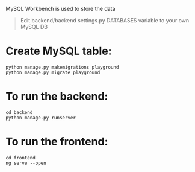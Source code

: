 MySQL Workbench is used to store the data
>Edit backend/backend settings.py DATABASES variable to your own MySQL DB

# Create MySQL table: 
```
python manage.py makemigrations playground
python manage.py migrate playground
```

# To run the backend:
```
cd backend
python manage.py runserver
```
# To run the frontend:
```
cd frontend
ng serve --open
```
